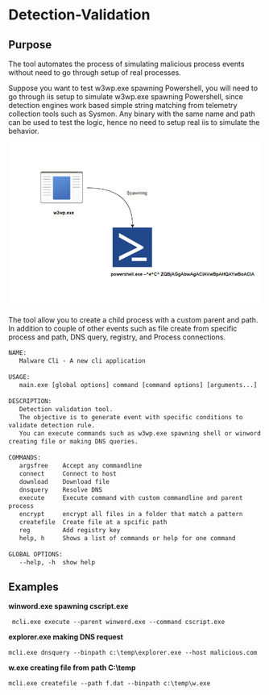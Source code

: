 # Detection-Validation

## Purpose

The tool automates the process of simulating malicious process events without need to go through setup of real processes. 

Suppose you want to test w3wp.exe spawning Powershell, you will need to go through iis setup to simulate w3wp.exe spawning Powershell, since detection engines work based simple string matching from telemetry collection tools such as Sysmon. 
Any binary with the same name and path can be used to test the logic, hence no need to setup real iis to simulate the behavior.

![w3wp_powershell.png](img/w3wp_powershell.png)

The tool allow you to create a child process with a custom parent and path. In addition to couple of other events such as file create from specific process and path, DNS query, registry, and Process connections. 

```
NAME:
   Malware Cli - A new cli application

USAGE:
   main.exe [global options] command [command options] [arguments...]

DESCRIPTION:
   Detection validation tool.
   The objective is to generate event with specific conditions to validate detection rule.
   You can execute commands such as w3wp.exe spawning shell or winword creating file or making DNS queries.

COMMANDS:
   argsfree    Accept any commandline
   connect     Connect to host
   download    Download file
   dnsquery    Resolve DNS
   execute     Execute command with custom commandline and parent process
   encrypt     encrypt all files in a folder that match a pattern
   createfile  Create file at a spcific path
   reg         Add registry key
   help, h     Shows a list of commands or help for one command

GLOBAL OPTIONS:
   --help, -h  show help
```

## Examples

**winword.exe spawning cscript.exe**  

```
 mcli.exe execute --parent winword.exe --command cscript.exe
```

**explorer.exe making DNS request** 

```
mcli.exe dnsquery --binpath c:\temp\explorer.exe --host malicious.com
```

**w.exe creating file from path C:\temp**  

```
mcli.exe createfile --path f.dat --binpath c:\temp\w.exe
```

 
